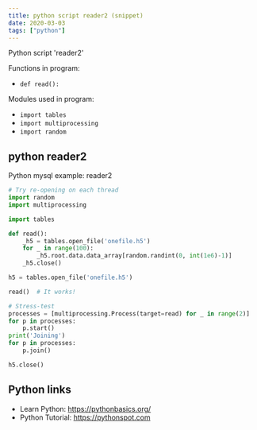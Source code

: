 ```yaml
---
title: python script reader2 (snippet)
date: 2020-03-03
tags: ["python"]
---
```

Python script 'reader2'

Functions in program: 
* `def read():`

Modules used in program: 
* `import tables`
* `import multiprocessing`
* `import random`

## python reader2

Python mysql example: reader2

```python
# Try re-opening on each thread
import random
import multiprocessing

import tables

def read():
    _h5 = tables.open_file('onefile.h5')
    for _ in range(100):
        _h5.root.data.data_array[random.randint(0, int(1e6)-1)]
    _h5.close()

h5 = tables.open_file('onefile.h5')

read()  # It works!

# Stress-test
processes = [multiprocessing.Process(target=read) for _ in range(2)]
for p in processes:
    p.start()
print('Joining')
for p in processes:
    p.join()

h5.close()


```

## Python links

- Learn Python: https://pythonbasics.org/
- Python Tutorial: https://pythonspot.com
